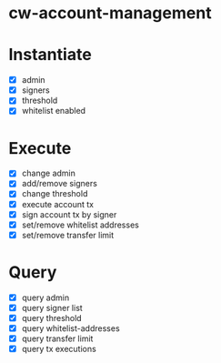 # cw-account-management

# Instantiate
- [x] admin
- [x] signers
- [x] threshold
- [x] whitelist enabled

# Execute
- [x] change admin
- [x] add/remove signers
- [x] change threshold
- [x] execute account tx
- [x] sign account tx by signer
- [x] set/remove whitelist addresses
- [x] set/remove transfer limit

# Query
- [x] query admin
- [x] query signer list
- [x] query threshold
- [x] query whitelist-addresses
- [x] query transfer limit
- [x] query tx executions
